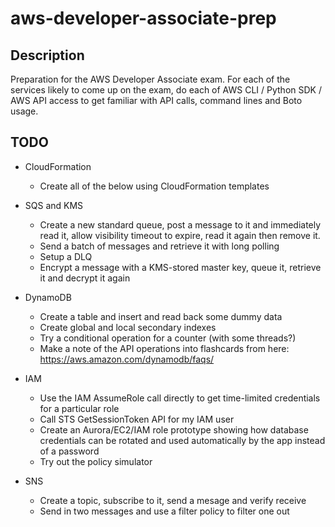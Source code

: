 # aws-developer-associate-prep

## Description

Preparation for the AWS Developer Associate exam. For each of the services
likely to come up on the exam, do each of AWS CLI / Python SDK / AWS API access
to get familiar with API calls, command lines and Boto usage.

## TODO

- CloudFormation
    - Create all of the below using CloudFormation templates

- SQS and KMS
    - Create a new standard queue, post a message to it and immediately read
      it, allow visibility timeout to expire, read it again then remove it.
    - Send a batch of messages and retrieve it with long polling
    - Setup a DLQ
    - Encrypt a message with a KMS-stored master key, queue it, retrieve it and
      decrypt it again

- DynamoDB
    - Create a table and insert and read back some dummy data
    - Create global and local secondary indexes
    - Try a conditional operation for a counter (with some threads?)
    - Make a note of the API operations into flashcards from here:
      https://aws.amazon.com/dynamodb/faqs/

- IAM
    - Use the IAM AssumeRole call directly to get time-limited credentials for
      a particular role
    - Call STS GetSessionToken API for my IAM user
    - Create an Aurora/EC2/IAM role prototype showing how database credentials
      can be rotated and used automatically by the app instead of a password
    - Try out the policy simulator

- SNS
    - Create a topic, subscribe to it, send a mesage and verify receive
    - Send in two messages and use a filter policy to filter one out
